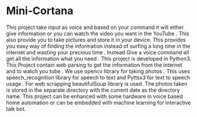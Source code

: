 # Mini-Cortana
This project take input as voice and based on your command it will either give information or you can watch the video you want in the YouTube . This also provide you to take pictures and store it in your device. This provides you easy way of finding the information instead of surfing a long time in the internet and wasting your precious time . Instead Give a voice command all get all the information what you need . This project is developed in Python3. This Project contain web parsing to get the information from the internet and to watch you tube . We use opencv library for taking photos . This uses speech_recognition library for speech to text and Pyttsx3 for text to speech usage . For web scrapping beautifulSoup library is used. The photos taken is stored in the separate directory with the current date as the directory name. This project can be enhanced with some hardware in voice based home automation or can be embedded with machine learning for interactive talk bot.
